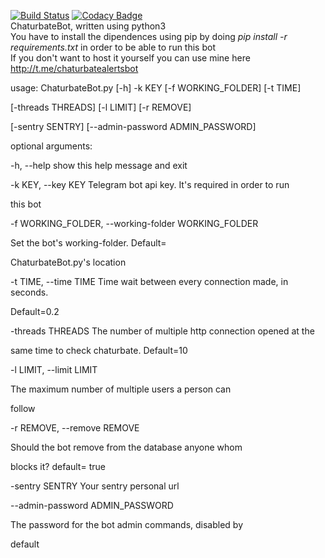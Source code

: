 [![Build Status](https://travis-ci.org/fuomag9/ChaturbateBot.svg?branch=master)](https://travis-ci.org/fuomag9/ChaturbateBot)
[![Codacy Badge](https://api.codacy.com/project/badge/Grade/3bab44d73eb5417da2c650ebdb12050f)](https://www.codacy.com/app/fuomag9/ChaturbateBot?utm_source=github.com&amp;utm_medium=referral&amp;utm_content=fuomag9/ChaturbateBot&amp;utm_campaign=Badge_Grade)
<br>
ChaturbateBot, written using python3<br>
You have to install the dipendences using pip by doing <i>pip install -r requirements.txt</i> in order to be able to run this bot<br>
If you don't want to host it yourself you can use mine here http://t.me/chaturbatealertsbot

usage: ChaturbateBot.py [-h] -k KEY [-f WORKING_FOLDER] [-t TIME]

[-threads THREADS] [-l LIMIT] [-r REMOVE]

[-sentry SENTRY] [--admin-password ADMIN_PASSWORD]

optional arguments:

-h, --help show this help message and exit

-k KEY, --key KEY Telegram bot api key. It's required in order to run

this bot

-f WORKING_FOLDER, --working-folder WORKING_FOLDER

Set the bot's working-folder. Default=

ChaturbateBot.py's location

-t TIME, --time TIME Time wait between every connection made, in seconds.

Default=0.2

-threads THREADS The number of multiple http connection opened at the

same time to check chaturbate. Default=10

-l LIMIT, --limit LIMIT

The maximum number of multiple users a person can

follow

-r REMOVE, --remove REMOVE

Should the bot remove from the database anyone whom

blocks it? default= true

-sentry SENTRY Your sentry personal url

--admin-password ADMIN_PASSWORD

The password for the bot admin commands, disabled by

default